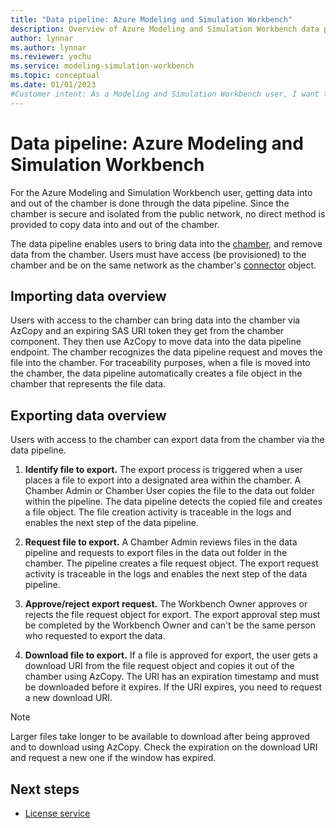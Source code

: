 ```yaml
---
title: "Data pipeline: Azure Modeling and Simulation Workbench"
description: Overview of Azure Modeling and Simulation Workbench data pipeline component.
author: lynnar
ms.author: lynnar
ms.reviewer: yochu
ms.service: modeling-simulation-workbench
ms.topic: conceptual
ms.date: 01/01/2023
#Customer intent: As a Modeling and Simulation Workbench user, I want to understand the data pipeline component.
---
```


# Data pipeline: Azure Modeling and Simulation Workbench

For the Azure Modeling and Simulation Workbench user, getting data into and out of the chamber is done through the data pipeline. Since the chamber is secure and isolated from the public network, no direct method is provided to copy data into and out of the chamber.

The data pipeline enables users to bring data into the [chamber](./concept-chamber.md), and remove data from the chamber. Users must have access (be provisioned) to the chamber and be on the same network as the chamber's [connector](./concept-connector.md) object.

## Importing data overview

Users with access to the chamber can bring data into the chamber via AzCopy and an expiring SAS URI token they get from the chamber component.  They then use AzCopy to move data into the data pipeline endpoint. The chamber recognizes the data pipeline request and moves the file into the chamber.  For traceability purposes, when a file is moved into the chamber, the data pipeline automatically creates a file object in the chamber that represents the file data.

## Exporting data overview

Users with access to the chamber can export data from the chamber via the data pipeline.

1. **Identify file to export.** The export process is triggered when a user places a file to export into a designated area within the chamber.  A Chamber Admin or Chamber User copies the file to the data out folder within the pipeline. The data pipeline detects the copied file and creates a file object. The file creation activity is traceable in the logs and enables the next step of the data pipeline.

1. **Request file to export.** A Chamber Admin reviews files in the data pipeline and requests to export files in the data out folder in the chamber. The pipeline creates a file request object. The export request activity is traceable in the logs and enables the next step of the data pipeline.

1. **Approve/reject export request.** The Workbench Owner approves or rejects the file request object for export. The export approval step must be completed by the Workbench Owner and can't be the same person who requested to export the data.

1. **Download file to export.** If a file is approved for export, the user gets a download URI from the file request object and copies it out of the chamber using AzCopy. The URI has an expiration timestamp and must be downloaded before it expires. If the URI expires, you need to request a new download URI.

  > [!NOTE]
  > Larger files take longer to be available to download after being approved and to download using AzCopy.  Check the expiration on the download URI and request a new one if the window has expired.

## Next steps

- [License service](./concept-license-service.md)